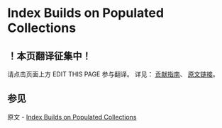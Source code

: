 # Index Builds on Populated Collections

## ！本页翻译征集中！

请点击页面上方 EDIT THIS PAGE 参与翻译。
详见：
[贡献指南]( https://github.com/JinMuInfo/MongoDB-Manual-zh/blob/master/CONTRIBUTING.md )、
[原文链接](  https://docs.mongodb.com/manual/core/index-creation/  )。

## 参见

原文 - [Index Builds on Populated Collections]( https://docs.mongodb.com/manual/core/index-creation/ )

